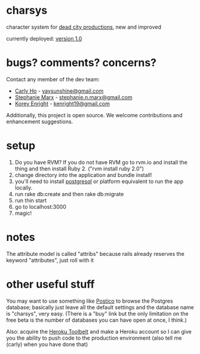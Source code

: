 # charsys
character system for [dead city productions](http://deadcityproductions.com/), new and improved

currently deployed: [version 1.0](http://characters.deadcityproductions.com/)

# bugs? comments? concerns?

Contact any member of the dev team:
  - [Carly Ho](https://github.com/cmho) - yaysunshine@gmail.com
  - [Stephanie Marx](https://github.com/stephmarx) - stephanie.n.marx@gmail.com
  - [Korey Enright](https://github.com/korey-enright) - kenright19@gmail.com

Additionally, this project is open source. We welcome contributions and enhancement suggestions.

# setup

1. Do you have RVM? If you do not have RVM go to rvm.io and install the thing and then install Ruby 2. ("rvm install ruby 2.0")
2. change directory into the application and bundle install!
3. you'll need to install [postgresql](http://postgresapp.com/) or platform equivalent to run the app locally.
4. run rake db:create and then rake db:migrate
5. run thin start
6. go to localhost:3000
7. magic!

# notes

The attribute model is called "attribs" because rails already reserves the keyword "attributes", just roll with it

# other useful stuff

You may want to use something like [Postico](https://eggerapps.at/postico/) to browse the Postgres database; basically just leave all the default settings and the database name is "charsys", very easy. (There is a "buy" link but the only limitation on the free beta is the number of databases you can have open at once, I think.)

Also: acquire the [Heroku Toolbelt](http://toolbelt.heroku.com/) and make a Heroku account so I can give you the ability to push code to the production environment (also tell me (carly) when you have done that)
